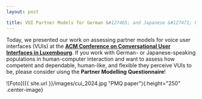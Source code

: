 ```yaml
---
layout: post

title: VUI Partner Models for German &#127465; and Japanese &#127471; Users
---
```


Today, we presented our work on assessing partner models for voice user interfaces (VUIs) at the <a href="https://cui.acm.org/2024/" target="_blank" rel="noopener"><strong>ACM Conference
on Conversational User Interfaces in Luxembourg</strong></a>. If you work with German- or Japanese-speaking populations in human-computer interaction and want to assess how competent and dependable, human-like, and flexible they perceive VUIs to be, 
please consider uisng the <strong>Partner Modelling Questionnaire</strong>!  

![Foto]({{ site.url }}/images/cui_2024.jpg "PMQ paper"){:height="250" .center-image}
